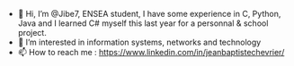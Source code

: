 - 👋 Hi, I’m @Jibe7, ENSEA student, I have some experience in C, Python, Java and I learned C# myself this last year for a personnal & school project.
- 👀 I’m interested in information systems, networks and technology 
- 📫 How to reach me : https://www.linkedin.com/in/jeanbaptistechevrier/
